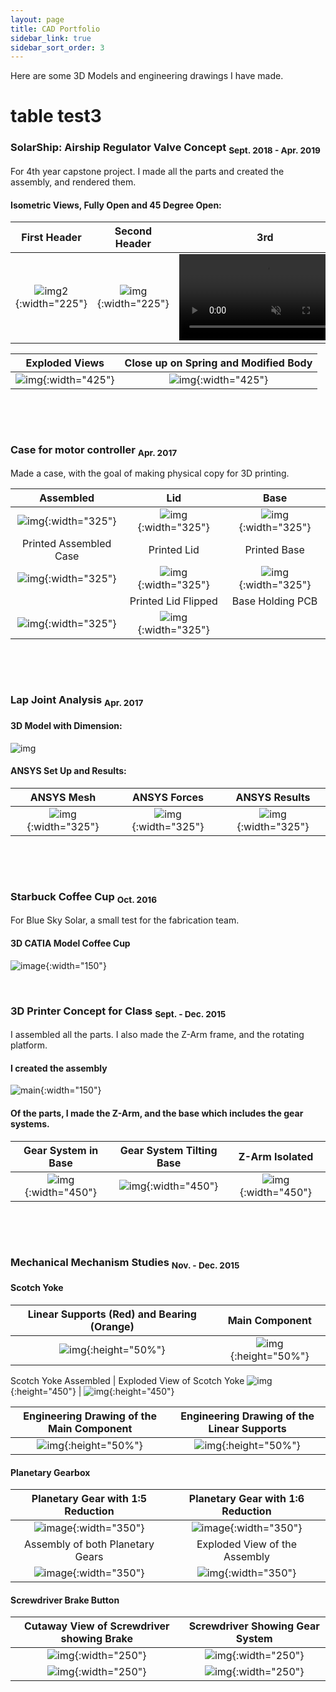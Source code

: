 ```yaml
---
layout: page
title: CAD Portfolio
sidebar_link: true
sidebar_sort_order: 3
---
```


Here are some 3D Models and engineering drawings I have made.

# table test3

### SolarShip: Airship Regulator Valve Concept <sub> Sept. 2018 - Apr. 2019 </sub>
For 4th year capstone project. I made all the parts and created the assembly, and rendered them.

#### Isometric Views, Fully Open and 45 Degree Open:

First Header | Second Header | 3rd
:------------: | :-------------: |:---------------:
![img2](images/portfolio/ss1assemFullOpen.PNG "SolarShip Inventor Rendered Model Front"){:width="225"}  | ![img](/images/portfolio/ss1-45openBackBiew.PNG "SolarShip Inventor Rendered Model Back"){:width="225"}  | <a href="https://gyazo.com/415405b4618acde840b53b577b668791"><video alt="Valve Opening" width="275" muted loop playsinline controls><source src="https://i.gyazo.com/415405b4618acde840b53b577b668791.mp4" type="video/mp4" /></video></a> 

 Exploded Views| Close up on Spring and Modified Body
:------------: | :-------------: 
![img](/images/portfolio/ss1exploded.PNG "SolarShip Inventor Rendered Model Exploded"){:width="425"}  | ![img](/images/portfolio/ss1springCloseUp.JPG "SolarShip Inventor Rendered Model Close Up"){:width="425"} 

<p>&nbsp;</p> 
<p>&nbsp;</p> 

### Case for motor controller <sub> Apr. 2017 </sub>
Made a case, with the goal of making physical copy for 3D printing.

Assembled | Lid | Base
:------------: | :-------------: |:---------------:
![img](/images/portfolio/mcCaseAssem.PNG "3D Solidworks Model Assembled"){:width="325"}  | ![img](/images/portfolio/mcCaseLid.PNG "3D Solidworks Model Lid"){:width="325"}  | ![img](/images/portfolio/mcCaseBase.PNG "3D Solidworks Model Base"){:width="325"} 
Printed Assembled Case | Printed Lid | Printed Base
![img](/images/portfolio/mcPrintedCaseAssem.PNG "Printed Case Assembled"){:width="325"}  | ![img](/images/portfolio/mcPrintedCaseLid.PNG "Printed Case Lid Top View"){:width="325"}  | ![img](/images/portfolio/mcPrintedCaseBase.PNG "Printed Case Base"){:width="325"} 
    | Printed Lid Flipped | Base Holding PCB 
 | ![img](/images/portfolio/mcPrintedCaseFlipped.PNG "Printed Case Bottom View"){:width="325"}  | ![img](/images/portfolio/mcPrintedCasePCB.PNG "Printed Case with PCB it was made for"){:width="325"} 


<p>&nbsp;</p> 
<p>&nbsp;</p> 

### Lap Joint Analysis <sub> Apr. 2017 </sub>

#### 3D Model with Dimension:
![img](/images/portfolio/LapJointModel.PNG "3D Soldiworks Model Lapjoint")

#### ANSYS Set Up and Results:

ANSYS Mesh | ANSYS Forces | ANSYS Results
:------------: | :-------------: |:---------------:
![img](/images/portfolio/LapJointFEAmesh.PNG "ANSYS Model Lapjoint Mesh"){:width="325"} | ![img](/images/portfolio/LapJointFEAforceApp.PNG "ANSYS Model Lapjoint Force"){:width="325"} | ![img](/images/portfolio/LapJointFEAresults.PNG "ANSYS Model Lapjoint Results"){:width="325"}

<p>&nbsp;</p> 
<p>&nbsp;</p> 

### Starbuck Coffee Cup <sub> Oct. 2016 </sub>
For Blue Sky Solar, a small test for the fabrication team.

#### 3D CATIA Model Coffee Cup
![image](/images/portfolio/coffee-cup.PNG "CATIA Coffee Cup Model"){:width="150"}


<p>&nbsp;</p> 

### 3D Printer Concept for Class <sub> Sept. - Dec. 2015 </sub>
I assembled all the parts. I also made the Z-Arm frame, and the rotating platform.

#### I created the assembly       
![main](/images/portfolio/3DprinterAssem.PNG "3D Printer Assembled" ){:width="150"} 

#### Of the parts, I made the Z-Arm, and the base which includes the gear systems.

Gear System in Base | Gear System Tilting Base | Z-Arm Isolated
:-----------------: | :----------------------: | :---------------:
![img](/images/portfolio/3DprinterBaseGearSystem.PNG "System for the Base" ){:width="450"} | ![img](/images/portfolio/3DprinterBaseTiltGearSystem.PNG "System for tilting the Base" ){:width="450"} | ![img](/images/portfolio/3DprinterZarmSep.PNG "Z-Arm Alone" ){:width="450"}

<p>&nbsp;</p> 
<p>&nbsp;</p>

### Mechanical Mechanism Studies <sub> Nov. - Dec. 2015 </sub>

#### Scotch Yoke

Linear Supports (Red) and Bearing (Orange) | Main Component
:------------: | :-------------: 
![img](/images/portfolio/MMSscotchyokeBearingSupport.PNG "Linear Supports (Red) and Bearing (Orange)" ){:height="50%"} | ![img](/images/portfolio/MMSscotchyokeLinear.PNG "Main Component" ){:height="50%"}

Scotch Yoke Assembled | Exploded View of Scotch Yoke
![img](/images/portfolio/MMSscotchyokeAssem.PNG "Scotch Yoke Assembled" ){:height="450"} | ![img](/images/portfolio/MMSscotchyokeAssemEngdiagram.png "Engineering Drawing of the Assembly" ){:height="450"}

Engineering Drawing of the Main Component | Engineering Drawing of the Linear Supports
:------------: | :-------------: 
![img](/images/portfolio/MMSscotchyokeSupportEngdiagram.png "Engineering Drawing of the Linear Supports" ){:height="50%"} | ![img](/images/portfolio/MMSscotchyokeLineaEngdiagram.png "Engineering Drawing of the Main Component" ){:height="50%"}

#### Planetary Gearbox

Planetary Gear with 1:5 Reduction | Planetary Gear with 1:6 Reduction
:-------------------------------: | :-------------: 
![image](/images/portfolio/MMSplanetary1-5.PNG "Solidworks Model Planetary Gear 1:5 "){:width="350"} | ![image](/images/portfolio/MMSplanetary1-6.PNG "Solidworks Model Planetary Gear 1:6 "){:width="350"}
Assembly of both Planetary Gears | Exploded View of the Assembly
![image](/images/portfolio/MMSplanetaryCombined.PNG "Solidworks Model Planetary Gear Combined"){:width="350"} | ![img](/images/portfolio/MMSplanetaryGearAssemtEngdiagram.png "Solidworks Model Planetary Gear Combined Exploded View" ){:width="350"}

#### Screwdriver Brake Button

Cutaway View of Screwdriver showing Brake | Screwdriver Showing Gear System
:---------------------------------------: | :-------------: 
![img](/images/portfolio/MMSscrewdriveAssem.PNG ){:width="250"} | ![img](/images/portfolio/MMSscrewdriveAssemTransparant.PNG ){:width="250"}
![img](/images/portfolio/MMSscrewdriveAssemSpringEngdiagram.png  ){:width="250"} | ![img](/images/portfolio/MMSscrewdriveShaftEngdiagram.png ){:width="250"}
